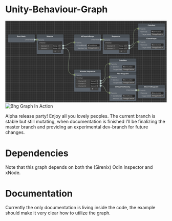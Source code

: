 # Unity-Behaviour-Graph

![Bhg Graph Example](https://github.com/CoffeeVampir3/Unity-Behaviour-Graph/blob/screenshots/image.png)
![Bhg Graph In Action](https://github.com/CoffeeVampir3/Unity-Behaviour-Graph/blob/screenshots/xcmVMqJWjm.gif)

Alpha release party! Enjoy all you lovely peoples. The current branch is stable but still mutating, when documentation is finished I'll be finalizing the master branch and providing an experimental dev-branch for future changes.

# Dependencies

Note that this graph depends on both the (Sirenix) Odin Inspector and xNode.

# Documentation

Currently the only documentation is living inside the code, the example should make it very clear how to utilize the graph.
